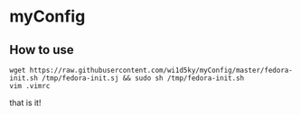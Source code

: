 # myConfig

## How to use

```
wget https://raw.githubusercontent.com/wi1d5ky/myConfig/master/fedora-init.sh /tmp/fedora-init.sj && sudo sh /tmp/fedora-init.sh
vim .vimrc
```

that is it!
